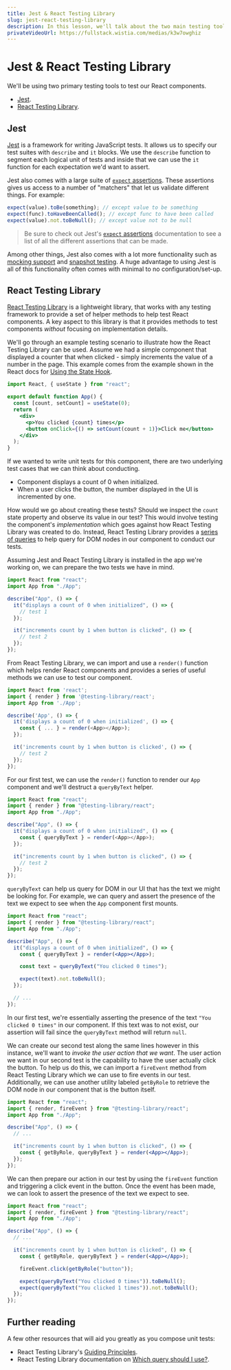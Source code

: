 ```yaml
---
title: Jest & React Testing Library
slug: jest-react-testing-library
description: In this lesson, we'll talk about the two main testing tools we'll use to test our React components - Jest & React Testing Library.
privateVideoUrl: https://fullstack.wistia.com/medias/k3w7owghiz
---
```


# Jest & React Testing Library

We'll be using two primary testing tools to test our React components.

- [Jest](https://jestjs.io/en/).
- [React Testing Library](https://testing-library.com/docs/react-testing-library/intro).

## Jest

[Jest](https://jestjs.io/en/) is a framework for writing JavaScript tests. It allows us to specify our test suites with `describe` and `it` blocks. We use the `describe` function to segment each logical unit of tests and inside that we can use the `it` function for each expectation we'd want to assert.

Jest also comes with a large suite of [`expect` assertions](https://jestjs.io/docs/en/expect). These assertions gives us access to a number of "matchers" that let us validate different things. For example:

```js
expect(value).toBe(something); // except value to be something
expect(func).toHaveBeenCalled(); // except func to have been called
expect(value).not.toBeNull(); // except value not to be null
```

> Be sure to check out Jest's [`expect` assertions](https://jestjs.io/docs/en/expect) documentation to see a list of all the different assertions that can be made.

Among other things, Jest also comes with a lot more functionality such as [mocking support](https://jestjs.io/docs/en/mock-functions) and [snapshot testing](https://jestjs.io/docs/en/snapshot-testing). A huge advantage to using Jest is all of this functionality often comes with minimal to no configuration/set-up.

## React Testing Library

[React Testing Library](https://testing-library.com/docs/react-testing-library/intro) is a lightweight library, that works with any testing framework to provide a set of helper methods to help test React components. A key aspect to this library is that it provides methods to test components _without_ focusing on implementation details.

We'll go through an example testing scenario to illustrate how the React Testing Library can be used. Assume we had a simple component that displayed a counter that when clicked - simply increments the value of a number in the page. This example comes from the example shown in the React docs for [Using the State Hook](https://reactjs.org/docs/hooks-state.html).

```jsx
import React, { useState } from "react";

export default function App() {
  const [count, setCount] = useState(0);
  return (
    <div>
      <p>You clicked {count} times</p>
      <button onClick={() => setCount(count + 1)}>Click me</button>
    </div>
  );
}
```

If we wanted to write unit tests for this component, there are two underlying test cases that we can think about conducting.

- Component displays a count of 0 when initialized.
- When a user clicks the button, the number displayed in the UI is incremented by one.

How would we go about creating these tests? Should we inspect the `count` state property and observe its value in our test? This would involve testing the component's _implementation_ which goes against how React Testing Library was created to do. Instead, React Testing Library provides a [series of queries](https://testing-library.com/docs/react-testing-library/cheatsheet) to help query for DOM nodes in our component to conduct our tests.

Assuming Jest and React Testing Library is installed in the app we're working on, we can prepare the two tests we have in mind.

```js
import React from "react";
import App from "./App";

describe("App", () => {
  it("displays a count of 0 when initialized", () => {
    // test 1
  });

  it("increments count by 1 when button is clicked", () => {
    // test 2
  });
});
```

From React Testing Library, we can import and use a `render()` function which helps render React components and provides a series of useful methods we can use to test our component.

```js
import React from 'react';
import { render } from '@testing-library/react';
import App from './App';

describe('App', () => {
  it('displays a count of 0 when initialized', () => {
    const { ... } = render(<App></App>);
  });

  it('increments count by 1 when button is clicked', () => {
    // test 2
  });
});
```

For our first test, we can use the `render()` function to render our `App` component and we'll destruct a `queryByText` helper.

```js
import React from "react";
import { render } from "@testing-library/react";
import App from "./App";

describe("App", () => {
  it("displays a count of 0 when initialized", () => {
    const { queryByText } = render(<App></App>);
  });

  it("increments count by 1 when button is clicked", () => {
    // test 2
  });
});
```

`queryByText` can help us query for DOM in our UI that has the text we might be looking for. For example, we can query and assert the presence of the text we expect to see when the `App` component first mounts.

```jsx
import React from "react";
import { render } from "@testing-library/react";
import App from "./App";

describe("App", () => {
  it("displays a count of 0 when initialized", () => {
    const { queryByText } = render(<App></App>);

    const text = queryByText("You clicked 0 times");

    expect(text).not.toBeNull();
  });

  // ...
});
```

In our first test, we're essentially asserting the presence of the text `"You clicked 0 times"` in our component. If this text was to not exist, our assertion will fail since the `queryByText` method will return `null`.

We can create our second test along the same lines however in this instance, we'll want to _invoke the user action that we want_. The user action we want in our second test is the capability to have the user actually click the button. To help us do this, we can import a `fireEvent` method from React Testing Library which we can use to fire events in our test. Additionally, we can use another utility labeled `getByRole` to retrieve the DOM node in our component that is the button itself.

```jsx
import React from "react";
import { render, fireEvent } from "@testing-library/react";
import App from "./App";

describe("App", () => {
  // ...

  it("increments count by 1 when button is clicked", () => {
    const { getByRole, queryByText } = render(<App></App>);
  });
});
```

We can then prepare our action in our test by using the `fireEvent` function and triggering a click event in the button. Once the event has been made, we can look to assert the presence of the text we expect to see.

```jsx
import React from "react";
import { render, fireEvent } from "@testing-library/react";
import App from "./App";

describe("App", () => {
  // ...

  it("increments count by 1 when button is clicked", () => {
    const { getByRole, queryByText } = render(<App></App>);

    fireEvent.click(getByRole("button"));

    expect(queryByText("You clicked 0 times")).toBeNull();
    expect(queryByText("You clicked 1 times")).not.toBeNull();
  });
});
```

## Further reading

A few other resources that will aid you greatly as you compose unit tests:

- React Testing Library's [Guiding Principles](https://testing-library.com/docs/guiding-principles).
- React Testing Library documentation on [Which query should I use?](https://testing-library.com/docs/guide-which-query).

